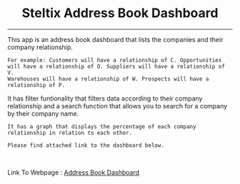 <h1 style="text-align:center">Steltix Address Book Dashboard</h1>
<hr>

<p>
	This app is an address book dashboard that lists the companies and their company relationship.
	
	For example: Customers will have a relationship of C. Opportunities will have a relationship of O. Suppliers will have a relationship of V.	
	Warehouses will have a relationship of W. Prospects will have a relationship of P.
</p>	
<p>
	It has filter funtionality that filters data according to their company relationship and a
	search function that allows you to search for a company by their company name.
	
	It has a graph that displays the percentage of each company relationship in relation to each other.
	
	Please find attached link to the dashboard below.
</p>

<br>

Link To Webpage : <a href="https://garethw1994.github.io/Steltix_Customers/">Address Book Dashboard</a>






